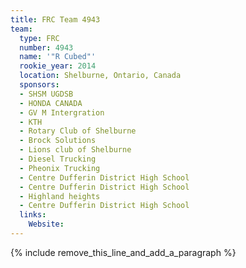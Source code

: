 ```yaml
---
title: FRC Team 4943
team:
  type: FRC
  number: 4943
  name: '"R Cubed"'
  rookie_year: 2014
  location: Shelburne, Ontario, Canada
  sponsors:
  - SHSM UGDSB
  - HONDA CANADA
  - GV M Intergration
  - KTH
  - Rotary Club of Shelburne
  - Brock Solutions
  - Lions club of Shelburne
  - Diesel Trucking
  - Pheonix Trucking
  - Centre Dufferin District High School
  - Centre Dufferin District High School
  - Highland heights
  - Centre Dufferin District High School
  links:
    Website:
---
```


{% include remove_this_line_and_add_a_paragraph %}